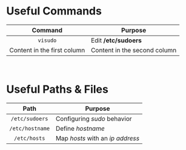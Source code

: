 # Useful Commands

**Command** | **Purpose**
:------------: | -------------
`visudo` | Edit **/etc/sudoers**
Content in the first column | Content in the second column

<br>

# Useful Paths & Files

**Path** | **Purpose**
:------------: | -------------
`/etc/sudoers` | Configuring *sudo* behavior
`/etc/hostname` | Define *hostname*
`/etc/hosts` | Map *hosts* with an *ip address*
